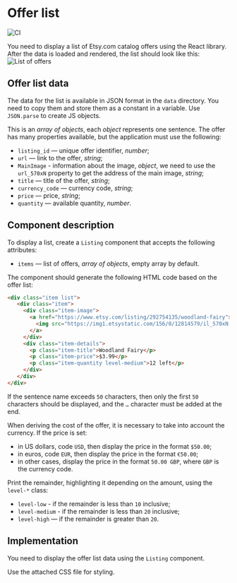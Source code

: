Offer list
===

![CI](https://github.com/ElenaKars/ra_3.2_listing/actions/workflows/web.yml/badge.svg)

You need to display a list of Etsy.com catalog offers using the React library. After the data is loaded and rendered, the list should look like this:
![List of offers](./assets/preview.png)

## Offer list data

The data for the list is available in JSON format in the `data` directory. You need to copy them and store them as a constant in a variable. Use `JSON.parse` to create JS objects.

This is an _array of objects_, each _object_ represents one sentence. The offer has many properties available, but the application must use the following:
- `listing_id` — unique offer identifier, _number_;
- `url` — link to the offer, _string_;
- `MainImage` - information about the image, _object_, we need to use the `url_570xN` property to get the address of the main image, _string_;
- `title` — title of the offer, _string_;
- `currency_code` — currency code, _string_;
- `price` — price, _string_;
- `quantity` — available quantity, _number_.

## Component description

To display a list, create a `Listing` component that accepts the following attributes:
- `items` — list of offers, _array of objects_, empty array by default.

The component should generate the following HTML code based on the offer list:
```html
<div class="item list">
   <div class="item">
     <div class="item-image">
       <a href="https://www.etsy.com/listing/292754135/woodland-fairy">
         <img src="https://img1.etsystatic.com/156/0/12814579/il_570xN.1173240751_50hv.jpg">
       </a>
     </div>
     <div class="item-details">
       <p class="item-title">Woodland Fairy</p>
       <p class="item-price">$3.99</p>
       <p class="item-quantity level-medium">12 left</p>
     </div>
   </div>
</div>
```

If the sentence name exceeds `50` characters, then only the first `50` characters should be displayed, and the `…` character must be added at the end.

When deriving the cost of the offer, it is necessary to take into account the currency. If the price is set:
- in US dollars, code `USD`, then display the price in the format `$50.00`;
- in euros, code `EUR`, then display the price in the format `€50.00`;
- in other cases, display the price in the format `50.00 GBP`, where `GBP` is the currency code.

Print the remainder, highlighting it depending on the amount, using the `level-*` class:
- `level-low` - if the remainder is less than `10` inclusive;
- `level-medium` - if the remainder is less than `20` inclusive;
- `level-high` — if the remainder is greater than `20`.

## Implementation

You need to display the offer list data using the `Listing` component.

Use the attached CSS file for styling.